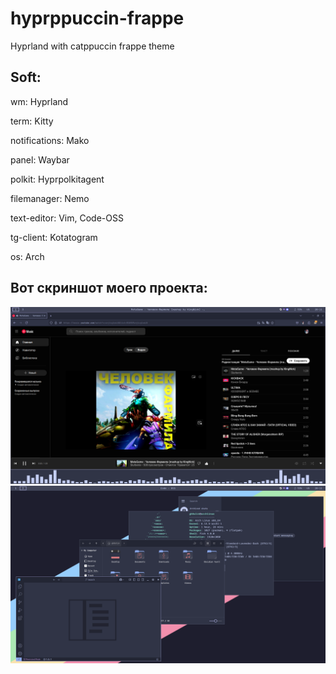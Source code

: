 # hyprppuccin-frappe
Hyprland with catppuccin frappe theme

## Soft:
wm: Hyprland

term: Kitty

notifications: Mako

panel: Waybar

polkit: Hyprpolkitagent

filemanager: Nemo

text-editor: Vim, Code-OSS

tg-client: Kotatogram

os: Arch

## Вот скриншот моего проекта:

![Скриншот интерфейса](https://github.com/Gh0uli4/hyprppuccin-frappe/blob/main/screen/2.png)
![Скриншот интерфейса](https://github.com/Gh0uli4/hyprppuccin-frappe/blob/main/screen/1.png)
